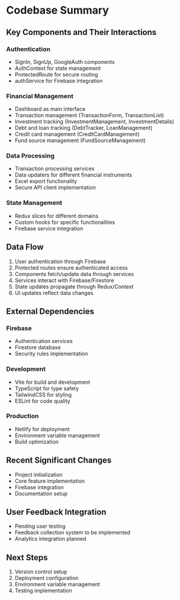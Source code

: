 # Codebase Summary

## Key Components and Their Interactions

### Authentication
- SignIn, SignUp, GoogleAuth components
- AuthContext for state management
- ProtectedRoute for secure routing
- authService for Firebase integration

### Financial Management
- Dashboard as main interface
- Transaction management (TransactionForm, TransactionList)
- Investment tracking (InvestmentManagement, InvestmentDetails)
- Debt and loan tracking (DebtTracker, LoanManagement)
- Credit card management (CreditCardManagement)
- Fund source management (FundSourceManagement)

### Data Processing
- Transaction processing services
- Data updaters for different financial instruments
- Excel export functionality
- Secure API client implementation

### State Management
- Redux slices for different domains
- Custom hooks for specific functionalities
- Firebase service integration

## Data Flow
1. User authentication through Firebase
2. Protected routes ensure authenticated access
3. Components fetch/update data through services
4. Services interact with Firebase/Firestore
5. State updates propagate through Redux/Context
6. UI updates reflect data changes

## External Dependencies
### Firebase
- Authentication services
- Firestore database
- Security rules implementation

### Development
- Vite for build and development
- TypeScript for type safety
- TailwindCSS for styling
- ESLint for code quality

### Production
- Netlify for deployment
- Environment variable management
- Build optimization

## Recent Significant Changes
- Project initialization
- Core feature implementation
- Firebase integration
- Documentation setup

## User Feedback Integration
- Pending user testing
- Feedback collection system to be implemented
- Analytics integration planned

## Next Steps
1. Version control setup
2. Deployment configuration
3. Environment variable management
4. Testing implementation
